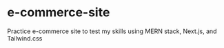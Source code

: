 # e-commerce-site
Practice e-commerce site to test my skills using MERN stack, Next.js, and Tailwind.css
